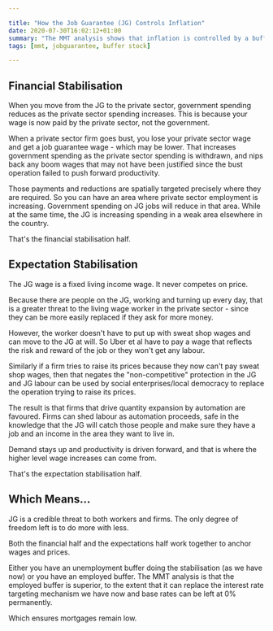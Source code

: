 ```yaml
---

title: "How the Job Guarantee (JG) Controls Inflation"
date: 2020-07-30T16:02:12+01:00
summary: "The MMT analysis shows that inflation is controlled by a buffer stock. That can either be an buffer stock of unemployed people, or a buffer stock of employed people. Here we explain why an employed buffer stock, the Job Guarantee, is superior."
tags: [mmt, jobguarantee, buffer stock]

---
```


## Financial Stabilisation

When you move from the JG to the private sector, government spending reduces as the private sector spending increases.  This is because your wage is now paid by the private sector, not the government.

When a private sector firm goes bust, you lose your private sector wage and get a job guarantee wage - which may be lower. That increases government spending as the private sector spending is withdrawn, and nips back any boom wages that may not have been justified since the bust operation failed to push forward productivity.

Those payments and reductions are spatially targeted precisely where they are required. So you can have an area where private sector employment is increasing.  Government spending on JG jobs will reduce in that area.  While at the same time, the JG is increasing spending in a weak area elsewhere in the country.  

That's the financial stabilisation half.

## Expectation Stabilisation

The JG wage is a fixed living income wage. It never competes on price.

Because there are people on the JG, working and turning up every day, that is a greater threat to the living wage worker in the private sector - since they can be more easily replaced if they ask for more money.

However, the worker doesn't have to put up with sweat shop wages and can move to the JG at will. So Uber et al have to pay a wage that reflects the risk and reward of the job or they won't get any labour. 

Similarly if a firm tries to raise its prices because they now can't pay sweat shop wages, then that negates the "non-competitive" protection in the JG and JG labour can be used by social enterprises/local democracy to replace the operation trying to raise its prices.

The result is that firms that drive quantity expansion by automation are favoured. Firms can shed labour as automation proceeds, safe in the knowledge that the JG will catch those people and make sure they have a job and an income in the area they want to live in. 

Demand stays up and productivity is driven forward, and that is where the higher level wage increases can come from.

That's the expectation stabilisation half.

## Which Means...

JG is a credible threat to both workers and firms. The only degree of freedom left is to do more with less.

Both the financial half and the expectations half work together to anchor wages and prices. 

Either you have an unemployment buffer doing the stabilisation (as we have now) or you have an employed buffer. The MMT analysis is that the employed buffer is superior, to the extent that it can replace the interest rate targeting mechanism we have now and base rates can be left at 0% permanently.

Which ensures mortgages remain low.
